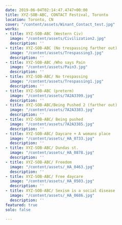 ```yaml
---
date: 2019-06-04T02:14:47.4747+00:00
title: XYZ-SOB-ABC, CONTACT Festival, Toronto
location: Toronto, CN
cover: "/content/assets/Winant_Contact_test.jpg"
works:
- title: XYZ-SOB-ABC (Western Civ)
  image: "/content/assets/Civilization2.jpg"
  description: ''
- title: XYZ-SOB-ABC (No trespassing farther out)
  image: "/content/assets/Trespassing3.jpg"
  description: ''
- title: XYZ-SOB-ABC /Who says Pain
  image: "/content/assets/Pain3.jpg"
  description: ''
- title: XYZ-SOB-ABC/ No trespassing
  image: "/content/assets/Trespassing1.jpg"
  description: ''
- title: XYZ-SOB-ABC (preterm)
  image: "/content/assets/7A2A3399.jpg"
  description: ''
- title: XYZ-SOB-ABC/Being Pushed 2 (farther out)
  image: "/content/assets/7A2A3383.jpg"
  description: ''
- title: XYZ-SOB-ABC/ Being pushed
  image: "/content/assets/7A2A3385.jpg"
  description: ''
- title: XYZ-SOB-ABC/ Daycare + A womans place
  image: "/content/assets/_HA_0733.jpg"
  description: ''
- title: XYZ-SOB-ABC/ Dundas st.
  image: "/content/assets/_HA_0878.jpg"
  description: ''
- title: XYZ-SOB-ABC/ Freedom
  image: "/content/assets/_HA_0463.jpg"
  description: ''
- title: XYZ-SOB-ABC/ Free daycare
  image: "/content/assets/_HA_0503.jpg"
  description: ''
- title: XYZ-SOB-ABC/ Sexism is a social disease
  image: "/content/assets/_HA_0686.jpg"
  description: ''
featured: true
solo: false

---
```

